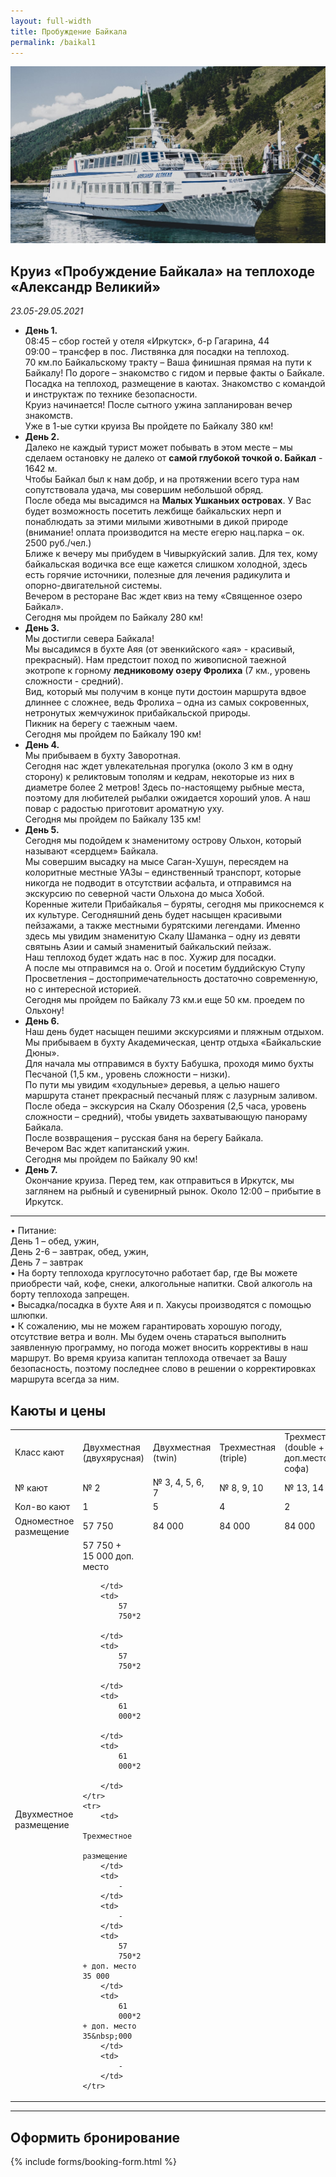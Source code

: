 ```yaml
---
layout: full-width
title: Пробуждение Байкала
permalink: /baikal1
---
```


![Теплоход "Александр Великий"](/assets/images/baikal/alexander.jpg)


## Круиз «Пробуждение Байкала» на теплоходе «Александр Великий» 
*23.05-29.05.2021*

* **День 1.**  
 08:45 – сбор гостей у отеля «Иркутск», б-р Гагарина, 44  
 09:00 – трансфер в пос. Листвянка для посадки на теплоход.  
 70 км.по Байкальскому тракту – Ваша финишная прямая на пути к Байкалу! По дороге – знакомство с гидом и первые факты о Байкале.  
 Посадка на теплоход, размещение в каютах. Знакомство с командой и инструктаж по технике безопасности.  
 Круиз начинается! После сытного ужина запланирован вечер знакомств.  
 Уже в 1-ые сутки круиза Вы пройдете по Байкалу 380 км!  
* **День 2.**  
Далеко не каждый турист может побывать в этом месте – мы сделаем остановку не далеко от **самой глубокой точкой о. Байкал** - 1642 м.   
Чтобы Байкал был к нам добр, и на протяжении всего тура нам сопутствовала удача, мы совершим небольшой обряд.  
После обеда мы высадимся на **Малых Ушканьих островах**. У Вас будет возможность посетить лежбище байкальских нерп и понаблюдать за этими милыми животными в дикой природе (внимание! оплата производится на месте егерю нац.парка – ок. 2500 руб./чел.)  
Ближе к вечеру мы прибудем в Чивыркуйский залив. Для тех, кому байкальская водичка все еще кажется слишком холодной, здесь есть горячие источники, полезные для лечения радикулита и опорно-двигательной системы.  
Вечером в ресторане Вас ждет квиз на тему «Священное озеро Байкал».  
Сегодня мы пройдем по Байкалу 280 км!  
* **День 3.**  
Мы достигли севера Байкала!  
Мы высадимся в бухте Аяя (от эвенкийского «ая» - красивый, прекрасный). Нам предстоит поход по живописной таежной экотропе к горному **ледниковому озеру Фролиха** (7 км., уровень сложности - средний).  
Вид, который мы получим в конце пути достоин маршрута вдвое длиннее с сложнее, ведь Фролиха – одна из самых сокровенных, нетронутых жемчужинок прибайкальской природы.  
Пикник на берегу с таежным чаем.  
Сегодня мы пройдем по Байкалу 190 км!
* **День 4.**  
Мы прибываем в бухту Заворотная.  
Сегодня нас ждет увлекательная прогулка (около 3 км в одну сторону) к реликтовым тополям и кедрам, некоторые из них в диаметре более 2 метров! 
Здесь по-настоящему рыбные места, поэтому для любителей рыбалки ожидается хороший улов. А наш повар с радостью приготовит ароматную уху.  
Сегодня мы пройдем по Байкалу 135 км!
* **День 5.**  
Сегодня мы подойдем к знаменитому острову Ольхон, который называют «сердцем» Байкала.  
Мы совершим высадку на мысе Саган-Хушун, пересядем на колоритные местные УАЗы – единственный транспорт, которые никогда не подводит в отсутствии асфальта, и отправимся на экскурсию по северной части Ольхона до мыса Хобой.  
Коренные жители Прибайкалья – буряты, сегодня мы прикоснемся к их культуре. Сегодняшний день будет насыщен красивыми пейзажами, а также местными бурятскими легендами. Именно здесь мы увидим знаменитую Скалу Шаманка – одну из девяти святынь Азии и самый знаменитый байкальский пейзаж.  
Наш теплоход будет ждать нас в пос. Хужир для посадки.  
А после мы отправимся на о. Огой и посетим буддийскую Ступу Просветления – достопримечательность достаточно современную, но с интересной историей.  
Сегодня мы пройдем по Байкалу 73 км.и еще 50 км. проедем по Ольхону!
* **День 6.**  
Наш день будет насыщен пешими экскурсиями и пляжным отдыхом.  
Мы прибываем в бухту Академическая, центр отдыха «Байкальские Дюны».  
Для начала мы отправимся в бухту Бабушка, проходя мимо бухты Песчаной (1,5 км., уровень сложности – низки).  
По пути мы увидим «ходульные» деревья, а целью нашего маршрута станет прекрасный песчаный пляж с лазурным заливом.  
После обеда – экскурсия на Скалу Обозрения (2,5 часа, уровень сложности – средний), чтобы увидеть захватывающую панораму Байкала.  
После возвращения – русская баня на берегу Байкала.  
Вечером Вас ждет капитанский ужин.  
Сегодня мы пройдем по Байкалу 90 км!
* **День 7.**  
Окончание круиза. Перед тем, как отправиться в Иркутск, мы заглянем на рыбный и сувенирный рынок. Около 12:00 – прибытие в Иркутск. 

******
  
• Питание:  
День 1 – обед, ужин,  
День 2-6 – завтрак, обед, ужин,  
День 7 – завтрак  
• На борту теплохода круглосуточно работает бар, где Вы можете приобрести чай, кофе, снеки, алкогольные напитки. Свой алкоголь на борту теплохода запрещен.  
• Высадка/посадка в бухте Аяя и п. Хакусы производятся с помощью шлюпки.  
• К сожалению, мы не можем гарантировать хорошую погоду, отсутствие ветра и волн. Мы будем очень стараться выполнить заявленную программу, но погода может вносить коррективы в наш маршрут. Во время круиза капитан теплохода отвечает за Вашу безопасность, поэтому последнее слово в решении о корректировках маршрута всегда за ним.  


## Каюты и цены  

<table>
	<tr>
		<td>
			Класс
			кают
		</td>
		<td>
			Двухместная  
			(двухярусная)
		</td>
		<td>
			Двухместная  
			(twin)
		</td>
		<td>
			Трехместная  
			(triple)
		</td>
		<td>
			Трехместная  
			(double + доп.место софа)
		</td>
		<td>
			Семейная  
			(double)
		</td>
	</tr>
	<tr>
		<td>
			№ кают
		</td>
		<td>
			№ 2
		</td>
		<td>
			№ 3,
			4, 5, 6, 7
		</td>
		<td>
			№ 8,
			9, 10
		</td>
		<td>
			№ 13,
			14
		</td>
		<td>
			№ 11,
			12
		</td>
	</tr>
	<tr>
		<td>
			Кол-во
			кают
		</td>
		<td>
			1
		</td>
		<td>
			5
		</td>
		<td>
			4
		</td>
		<td>
			2
		</td>
		<td>
			2
		</td>
	</tr>
	<tr>
		<td>
			Одноместное
			размещение
		</td>
		<td>
			57
			750
		</td>
		<td>
			84&nbsp;000
		</td>
		<td>
			84&nbsp;000
		</td>
		<td>
			84&nbsp;000
		</td>
		<td>
			84&nbsp;000
		</td>
	</tr>
	<tr>
		<td>
			Двухместное
			размещение
		</td>
		<td>
			57
			750 + 15&nbsp;000 доп. место 
			
		</td>
		<td>
			57
			750*2 
			
		</td>
		<td>
			57
			750*2 
			
		</td>
		<td>
			61
			000*2 
			
		</td>
		<td>
			61
			000*2 
			
		</td>
	</tr>
	<tr>
		<td>
			Трехместное
			размещение
		</td>
		<td>
			-
		</td>
		<td>
			-
		</td>
		<td>
			57
			750*2 + доп. место 35 000
		</td>
		<td>
			61
			000*2 + доп. место 35&nbsp;000
		</td>
		<td>
			-
		</td>
	</tr>
</table>

*******
## Оформить бронирование

{% include forms/booking-form.html %}